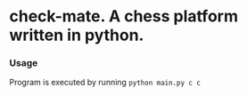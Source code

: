 # check-mate. A chess platform written in python.


### Usage
Program is executed by running `python main.py c c`
